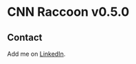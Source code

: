 # CNN Raccoon v0.5.0


## Contact

Add me on [LinkedIn](https://www.linkedin.com/in/luka-anicin/).



